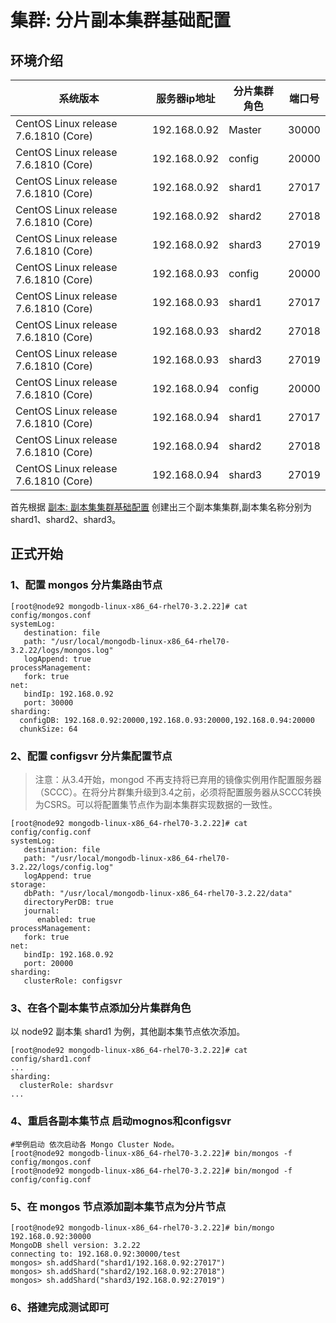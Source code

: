 # 集群: 分片副本集群基础配置

## 环境介绍

|系统版本|服务器ip地址|分片集群角色|端口号|
|-------|-------|-------|-------|
|CentOS Linux release 7.6.1810 (Core)|192.168.0.92|Master|30000|
|CentOS Linux release 7.6.1810 (Core)|192.168.0.92|config|20000|
|CentOS Linux release 7.6.1810 (Core)|192.168.0.92|shard1|27017|
|CentOS Linux release 7.6.1810 (Core)|192.168.0.92|shard2|27018|
|CentOS Linux release 7.6.1810 (Core)|192.168.0.92|shard3|27019|
|CentOS Linux release 7.6.1810 (Core)|192.168.0.93|config|20000|
|CentOS Linux release 7.6.1810 (Core)|192.168.0.93|shard1|27017|
|CentOS Linux release 7.6.1810 (Core)|192.168.0.93|shard2|27018|
|CentOS Linux release 7.6.1810 (Core)|192.168.0.93|shard3|27019|
|CentOS Linux release 7.6.1810 (Core)|192.168.0.94|config|20000|
|CentOS Linux release 7.6.1810 (Core)|192.168.0.94|shard1|27017|
|CentOS Linux release 7.6.1810 (Core)|192.168.0.94|shard2|27018|
|CentOS Linux release 7.6.1810 (Core)|192.168.0.94|shard3|27019|

首先根据 [副本: 副本集集群基础配置](../Replication/baseconfig.md) 创建出三个副本集集群,副本集名称分别为shard1、shard2、shard3。

## 正式开始

### 1、配置 mongos 分片集路由节点
```angular2
[root@node92 mongodb-linux-x86_64-rhel70-3.2.22]# cat config/mongos.conf 
systemLog:
   destination: file
   path: "/usr/local/mongodb-linux-x86_64-rhel70-3.2.22/logs/mongos.log"
   logAppend: true
processManagement:
   fork: true
net:
   bindIp: 192.168.0.92
   port: 30000
sharding:
  configDB: 192.168.0.92:20000,192.168.0.93:20000,192.168.0.94:20000
  chunkSize: 64
```

### 2、配置 configsvr 分片集配置节点

>注意：从3.4开始，mongod 不再支持将已弃用的镜像实例用作配置服务器（SCCC）。在将分片群集升级到3.4之前，必须将配置服务器从SCCC转换为CSRS。可以将配置集节点作为副本集群实现数据的一致性。

```angular2
[root@node92 mongodb-linux-x86_64-rhel70-3.2.22]# cat config/config.conf 
systemLog:
   destination: file
   path: "/usr/local/mongodb-linux-x86_64-rhel70-3.2.22/logs/config.log"
   logAppend: true
storage:
   dbPath: "/usr/local/mongodb-linux-x86_64-rhel70-3.2.22/data"
   directoryPerDB: true
   journal:
      enabled: true
processManagement:
   fork: true
net:
   bindIp: 192.168.0.92
   port: 20000
sharding:
   clusterRole: configsvr

```

### 3、在各个副本集节点添加分片集群角色
以 node92 副本集 shard1 为例，其他副本集节点依次添加。
```angular2
[root@node92 mongodb-linux-x86_64-rhel70-3.2.22]# cat config/shard1.conf 
...
sharding:
  clusterRole: shardsvr
...
```

### 4、重启各副本集节点 启动mognos和configsvr
```angular2
#举例启动 依次启动各 Mongo Cluster Node。
[root@node92 mongodb-linux-x86_64-rhel70-3.2.22]# bin/mongos -f config/mongos.conf
[root@node92 mongodb-linux-x86_64-rhel70-3.2.22]# bin/mongod -f config/config.conf
```
### 5、在 mongos 节点添加副本集节点为分片节点
```angular2
[root@node92 mongodb-linux-x86_64-rhel70-3.2.22]# bin/mongo 192.168.0.92:30000
MongoDB shell version: 3.2.22
connecting to: 192.168.0.92:30000/test
mongos> sh.addShard("shard1/192.168.0.92:27017")
mongos> sh.addShard("shard2/192.168.0.92:27018")
mongos> sh.addShard("shard3/192.168.0.92:27019")
```

### 6、搭建完成测试即可
